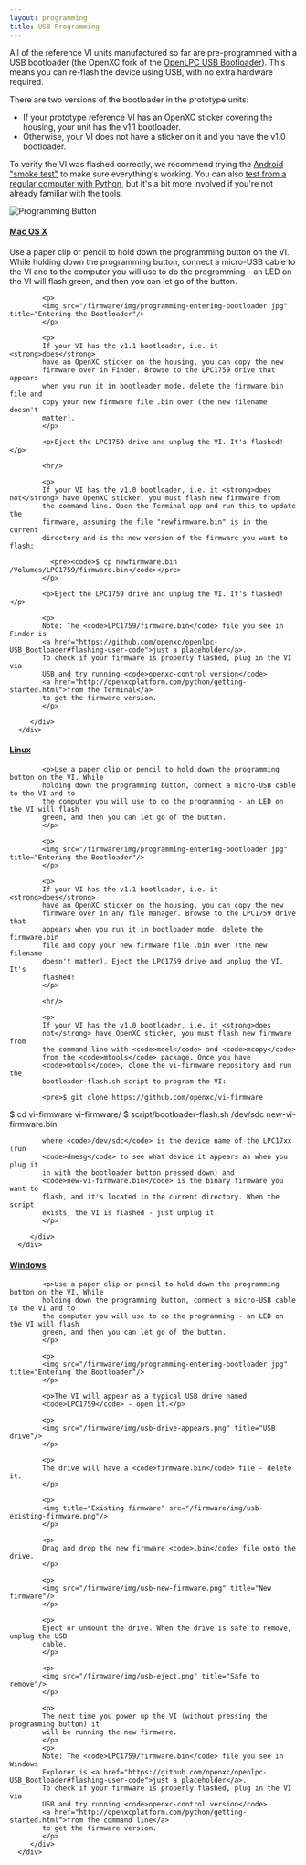 ```yaml
---
layout: programming
title: USB Programming
---
```


All of the reference VI units manufactured so far are pre-programmed with a USB
bootloader (the OpenXC fork of the [OpenLPC USB
Bootloader](https://github.com/openxc/openlpc-USB_Bootloader)). This means you
can re-flash the device using USB, with no extra hardware required.

There are two versions of the bootloader in the prototype units:

   * If your prototype reference VI has an OpenXC sticker covering the housing,
     your unit has the v1.1 bootloader.
   * Otherwise, your VI does not have a sticker on it and you  have the v1.0
     bootloader.

<p>
To verify the VI was flashed correctly, we recommend trying the
<a href="http://openxcplatform.com/android/getting-started.html">Android "smoke test"</a> to make sure everything's working.
You can also <a href="http://openxcplatform.com/python/getting-started.html">test from a regular computer with Python</a>, but it's a
bit more involved if you're not already familiar with the tools.
</p>

<p>
<img src="/firmware/img/vi-programming-button.jpg" title="Programming Button"/>
</p>

<div class="panel-group" id="accordian">

   <div class="panel panel-default">
      <div class="panel-heading">
         <h4 class="panel-title">
            <a class="accordian-toggle" data-toggle="collapse"
                  data-parent="#accordian" href="#collapseMac">
               Mac OS X
            </a>
         </h4>
      </div>
      <div id="collapseMac" class="panel-collapse collapse">
         <div class="panel-body">
            <p>Use a paper clip or pencil to hold down the programming button on
            the VI. While holding down the programming button, connect a
            micro-USB cable to the VI and to the computer you will use to do the
            programming - an LED on the VI will flash green, and then you can
            let go of the button.
            </p>

            <p>
            <img src="/firmware/img/programming-entering-bootloader.jpg" title="Entering the Bootloader"/>
            </p>

            <p>
            If your VI has the v1.1 bootloader, i.e. it <strong>does</strong>
            have an OpenXC sticker on the housing, you can copy the new
            firmware over in Finder. Browse to the LPC1759 drive that appears
            when you run it in bootloader mode, delete the firmware.bin file and
            copy your new firmware file .bin over (the new filename doesn't
            matter).
            </p>

            <p>Eject the LPC1759 drive and unplug the VI. It's flashed!</p>

            <hr/>

            <p>
            If your VI has the v1.0 bootloader, i.e. it <strong>does not</strong> have OpenXC sticker, you must flash new firmware from
            the command line. Open the Terminal app and run this to update the
            firmware, assuming the file "newfirmware.bin" is in the current
            directory and is the new version of the firmware you want to flash:

              <pre><code>$ cp newfirmware.bin /Volumes/LPC1759/firmware.bin</code></pre>
            </p>

            <p>Eject the LPC1759 drive and unplug the VI. It's flashed!</p>
            
            <p>
            Note: The <code>LPC1759/firmware.bin</code> file you see in Finder is
            <a href="https://github.com/openxc/openlpc-USB_Bootloader#flashing-user-code">just a placeholder</a>. 
            To check if your firmware is properly flashed, plug in the VI via 
            USB and try running <code>openxc-control version</code>
            <a href="http://openxcplatform.com/python/getting-started.html">from the Terminal</a>
            to get the firmware version.
            </p>

         </div>
      </div>
   </div>

   <div class="panel panel-default">
      <div class="panel-heading">
         <h4 class="panel-title">
            <a class="accordian-toggle" data-toggle="collapse"
                  data-parent="#accordian" href="#collapseLinux">
               Linux
            </a>
         </h4>
      </div>
      <div id="collapseLinux" class="panel-collapse collapse">
         <div class="panel-body">

            <p>Use a paper clip or pencil to hold down the programming button on the VI. While
            holding down the programming button, connect a micro-USB cable to the VI and to
            the computer you will use to do the programming - an LED on the VI will flash
            green, and then you can let go of the button.
            </p>

            <p>
            <img src="/firmware/img/programming-entering-bootloader.jpg" title="Entering the Bootloader"/>
            </p>

            <p>
            If your VI has the v1.1 bootloader, i.e. it <strong>does</strong>
            have an OpenXC sticker on the housing, you can copy the new
            firmware over in any file manager. Browse to the LPC1759 drive that
            appears when you run it in bootloader mode, delete the firmware.bin
            file and copy your new firmware file .bin over (the new filename
            doesn't matter). Eject the LPC1759 drive and unplug the VI. It's
            flashed!
            </p>

            <hr/>

            <p>
            If your VI has the v1.0 bootloader, i.e. it <strong>does
            not</strong> have OpenXC sticker, you must flash new firmware from
            the command line with <code>mdel</code> and <code>mcopy</code>
            from the <code>mtools</code> package. Once you have
            <code>mtools</code>, clone the vi-firmware repository and run the
            bootloader-flash.sh script to program the VI:

            <pre>$ git clone https://github.com/openxc/vi-firmware
$ cd vi-firmware
vi-firmware/ $ script/bootloader-flash.sh /dev/sdc new-vi-firmware.bin</pre>

            where <code>/dev/sdc</code> is the device name of the LPC17xx (run
            <code>dmesg</code> to see what device it appears as when you plug it
            in with the bootloader button pressed down) and
            <code>new-vi-firmware.bin</code> is the binary firmware you want to
            flash, and it's located in the current directory. When the script
            exists, the VI is flashed - just unplug it.
            </p>

         </div>
      </div>
   </div>

   <div class="panel panel-default">
      <div class="panel-heading">
         <h4 class="panel-title">
            <a class="accordian-toggle" data-toggle="collapse"
                  data-parent="#accordian" href="#collapseWindows">
               Windows
            </a>
         </h4>
      </div>
      <div id="collapseWindows" class="panel-collapse collapse">
         <div class="panel-body">

            <p>Use a paper clip or pencil to hold down the programming button on the VI. While
            holding down the programming button, connect a micro-USB cable to the VI and to
            the computer you will use to do the programming - an LED on the VI will flash
            green, and then you can let go of the button.
            </p>

            <p>
            <img src="/firmware/img/programming-entering-bootloader.jpg" title="Entering the Bootloader"/>
            </p>

            <p>The VI will appear as a typical USB drive named
            <code>LPC1759</code> - open it.</p>

            <p>
            <img src="/firmware/img/usb-drive-appears.png" title="USB drive"/>
            </p>

            <p>
            The drive will have a <code>firmware.bin</code> file - delete it.
            </p>

            <p>
            <img title="Existing firmware" src="/firmware/img/usb-existing-firmware.png"/>
            </p>

            <p>
            Drag and drop the new firmware <code>.bin</code> file onto the drive.
            </p>

            <p>
            <img src="/firmware/img/usb-new-firmware.png" title="New firmware"/>
            </p>

            <p>
            Eject or unmount the drive. When the drive is safe to remove, unplug the USB
            cable.
            </p>

            <p>
            <img src="/firmware/img/usb-eject.png" title="Safe to remove"/>
            </p>

            <p>
            The next time you power up the VI (without pressing the programming button) it
            will be running the new firmware.
            </p>
            <p>
            Note: The <code>LPC1759/firmware.bin</code> file you see in Windows
            Explorer is <a href="https://github.com/openxc/openlpc-USB_Bootloader#flashing-user-code">just a placeholder</a>. 
            To check if your firmware is properly flashed, plug in the VI via 
            USB and try running <code>openxc-control version</code>
            <a href="http://openxcplatform.com/python/getting-started.html">from the command line</a>
            to get the firmware version.
            </p>
         </div>
      </div>
   </div>

</div>
